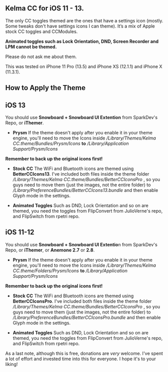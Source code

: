 

## Kelma CC for iOS 11 - 13.


The only CC toggles themed are the ones that have a settings icon (mostly. Some tweaks don't have settings icons I can theme). It’s a mix of Apple stock CC toggles and CCModules.

**Animated toggles such as Lock Orientation, DND, Screen Recorder and LPM cannot be themed.**

Please do not ask me about them.

This was tested on iPhone 11 Pro (13.5) and iPhone XS (12.1.1) and iPhone X (11.3.1).

## How to Apply the Theme
## iOS 13

 You should use **Snowboard + Snowboard UI Extention** from SparkDev's Repo, or **iThemer**.

 - **Prysm**
 If the theme doesn't apply after you enable it in your theme engine, you'll need to move the Icons inside  */Library/Themes/Kelma CC.theme/Bundles/Prysm/Icons*   **to**   */Library/Application Support/Prysm/Icons*

**Remember to back up the original icons first!**

 - **Stock CC**
The WiFi and Bluetooth icons are themed using **BetterCCIcons13**. I've included both files inside the theme folder   */Library/Themes/Kelma CC.theme/Bundles/BetterCCIconsPro* , so you guys need to move them (just the images, not the entire folder) to   */Library/PreferenceBundles/BetterCCIcons13.bundle* and then enable Glyph mode in the settings.


 - **Animated Toggles**
Such as DND, Lock Orientation and so on are themed, you need the toggles from FlipConvert from JulioVerne's repo, and FlipSwitch from rpetri repo.


## iOS 11-12

You should use **Snowboard + Snowboard UI Extentio**n from SparkDev's Repo, or **iThemer**, or  **Anemone 2.7** or **2.8**.

  - **Prysm**
 If the theme doesn't apply after you enable it in your theme engine, you'll need to move the Icons inside  */Library/Themes/Kelma CC.theme/Folders/Prysm/Icons*   **to**   */Library/Application Support/Prysm/Icons*

**Remember to back up the original icons first!**

 - **Stock CC**
The WiFi and Bluetooth icons are themed using **BetterCCIconsPro**. I've included both files inside the theme folder   */Library/Themes/Kelma CC.theme/Bundles/BetterCCIconsPro* , so you guys need to move them (just the images, not the entire folder) to   */Library/PreferenceBundles/BetterCCIconsPro.bundle* and then enable Glyph mode in the settings.


 - **Animated Toggles**
Such as DND, Lock Orientation and so on are themed, you need the toggles from FlipConvert from JulioVerne's repo, and FlipSwitch from rpetri repo.  


As a last note, although this is free, donations are *very* welcome. I've spent a lot of effort and invested time into this for everyone. I hope it's to your liking!
